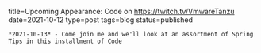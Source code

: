 
title=Upcoming Appearance: Code on https://twitch.tv/VmwareTanzu
date=2021-10-12
type=post
tags=blog
status=published
~~~~~~
*2021-10-13* - Come join me and we'll look at an assortment of Spring Tips in this installment of Code
            